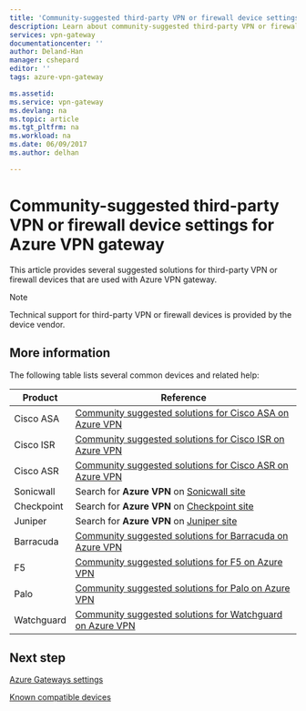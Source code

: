 ```yaml
---
title: 'Community-suggested third-party VPN or firewall device settings for Azure VPN gateway | Microsoft Docs'
description: Learn about community-suggested third-party VPN or firewall device settings for Azure VPN gateway.
services: vpn-gateway
documentationcenter: ''
author: Deland-Han
manager: cshepard
editor: ''
tags: azure-vpn-gateway

ms.assetid: 
ms.service: vpn-gateway
ms.devlang: na
ms.topic: article
ms.tgt_pltfrm: na
ms.workload: na
ms.date: 06/09/2017
ms.author: delhan

---
```


# Community-suggested third-party VPN or firewall device settings for Azure VPN gateway

This article provides several suggested solutions for third-party VPN or firewall devices that are used with Azure VPN gateway.

> [!Note]
> Technical support for third-party VPN or firewall devices is provided by the device vendor. 

## More information

The following table lists several common devices and related help:

|Product    |Reference                                                |
|-----------|-----------------------------------------------------------|
|Cisco ASA  |[Community suggested solutions for Cisco ASA on Azure VPN](https://search.cisco.com/search?query=%22Azure%20VPN%22%20ASA&locale=enUS&tab=Cisco)   |
|Cisco ISR  |[Community suggested solutions for Cisco ISR on Azure VPN](https://search.cisco.com/search?query=%22Azure%20VPN%22%20ISR&locale=enUS&tab=Cisco)   |
|Cisco ASR  |[Community suggested solutions for Cisco ASR on Azure VPN](https://search.cisco.com/search?query=%22Azure%20VPN%22%20ASR&locale=enUS&tab=Cisco)   |
|Sonicwall |Search for **Azure VPN** on [Sonicwall site](https://support.sonicwall.com/search) |
| Checkpoint	|Search for **Azure VPN** on [Checkpoint site](https://supportcenter.checkpoint.com/supportcenter/portal) |
|Juniper |Search for **Azure VPN** on [Juniper site]( http://www.juniper.net/search/public/)|
|Barracuda  |[Community suggested solutions for Barracuda on Azure VPN](https://campus.barracuda.com/search/?q=%22Azure+VPN%22&x=0&y=0)   |
|F5         |[Community suggested solutions for F5 on Azure VPN](https://support.f5.com/csp/#/federated-search?q=%22Azure%20VPN%22&source=support)          |
|Palo       |[Community suggested solutions for Palo on Azure VPN](https://live.paloaltonetworks.com/t5/forums/searchpage/tab/message?q=Azure+VPN)        |
|Watchguard |[Community suggested solutions for Watchguard on Azure VPN](http://watchguardsupport.force.com/SupportSearch#q=Azure%20VPN&t=All&sort=relevancy)  |

## Next step

[Azure Gateways settings](https://docs.microsoft.com/en-us/azure/vpn-gateway/vpn-gateway-about-vpn-devices#a-nameipsecaipsecike-parameters)

[Known compatible devices](https://docs.microsoft.com/en-us/azure/vpn-gateway/vpn-gateway-about-vpn-devices#validated-vpn-devices)

